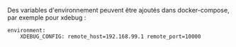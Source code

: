 Des variables d'environnement peuvent être ajoutés dans docker-compose, par exemple pour xdebug :
```
environment:
    XDEBUG_CONFIG: remote_host=192.168.99.1 remote_port=10000
```

